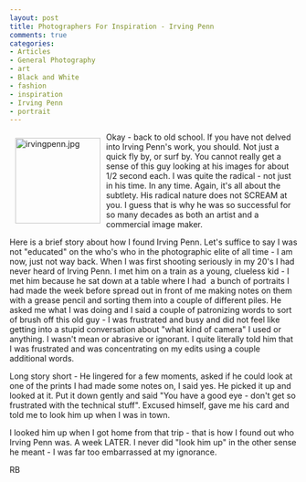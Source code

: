 ```yaml
---
layout: post
title: Photographers For Inspiration - Irving Penn
comments: true
categories:
- Articles
- General Photography
- art
- Black and White
- fashion
- inspiration
- Irving Penn
- portrait
---
```

<a rel="lightbox" href="/wp-content/uploads/2010/01/irvingpenn.jpg"><img title="irvingpenn.jpg" src="/wp-content/uploads/2010/01/.thumbs/.irvingpenn.jpg" border="0" alt="irvingpenn.jpg" hspace="10" vspace="10" width="149" height="150" align="left" /></a>Okay - back to old school. If you have not delved into Irving Penn's work, you should. Not just a quick fly by, or surf by. You cannot really get a sense of this guy looking at his images for about 1/2 second each. I was quite the radical - not just in his time. In any time. Again, it's all about the subtlety. His radical nature does not SCREAM at you. I guess that is why he was so successful for so many decades as both an artist and a commercial image maker.

Here is a brief story about how I found Irving Penn. Let's suffice to say I was not "educated" on the who's who in the photographic elite of all time - I am now, just not way back. When I was first shooting seriously in my 20's I had never heard of Irving Penn. I met him on a train as a young, clueless kid - I met him because he sat down at a table where I had  a bunch of portraits I had made the week before spread out in front of me making notes on them with a grease pencil and sorting them into a couple of different piles. He asked me what I was doing and I said a couple of patronizing words to sort of brush off this old guy - I was frustrated and busy and did not feel like getting into a stupid conversation about "what kind of camera" I used or anything. I wasn't mean or abrasive or ignorant. I quite literally told him that I was frustrated and was concentrating on my edits using a couple additional words.

Long story short - He lingered for a few moments, asked if he could look at one of the prints I had made some notes on, I said yes. He picked it up and looked at it. Put it down gently and said "You have a good eye - don't get so frustrated with the technical stuff". Excused himself, gave me his card and told me to look him up when I was in town.

I looked him up when I got home from that trip - that is how I found out who Irving Penn was. A week LATER. I never did "look him up" in the other sense he meant - I was far too embarrassed at my ignorance.

RB